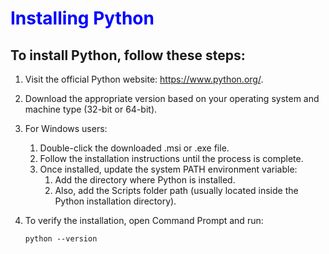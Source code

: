 # <span style="color:blue">Installing Python</span>
## To install Python, follow these steps:

1. Visit the official Python website: https://www.python.org/.
2. Download the appropriate version based on your operating system and machine type (32-bit or 64-bit).
3. For Windows users:
    1. Double-click the downloaded .msi or .exe file.
    2. Follow the installation instructions until the process is complete.
    3. Once installed, update the system PATH environment variable:
        1. Add the directory where Python is installed.
        2. Also, add the Scripts folder path (usually located inside the Python installation directory).

4. To verify the installation, open Command Prompt and run:
    ```
    python --version
    ```
	
